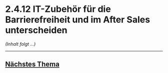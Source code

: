 # 2.4.12 IT-Zubehör für die Barrierefreiheit und im After Sales unterscheiden

*(Inhalt folgt ...)*


---

## [Nächstes Thema](./2.4.13_Arbeitsplatzcomputer_fuer_den_Einsatz_im_Betrieb_auswaehlen_und_begruenden.md)